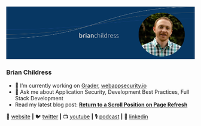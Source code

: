 [![bg][banner]][website]
### Brian Childress

- 🔭  I’m currently working on [Grader](https://grader.dev/), [webappsecurity.io](https://webappsecurity.io/)
- 💬  Ask me about Application Security, Development Best Practices, Full Stack Development
- Read my latest blog post: **[Return to a Scroll Position on Page Refresh](https://brianchildress.co/resume-page-position-on-refresh/)**

🏡 [website][website] **|** 
🐦 [twitter][twitter] **|** 
📺 [youtube][youtube] **|** 
🎙️ [podcast][podcast] **|** 
👔 [linkedin][linkedin]

[banner]: https://raw.githubusercontent.com/brian-childress/brian-childress/master/bchildress-banner.png
[website]: https://brianchildress.co/
[twitter]: https://twitter.com/_brianchildress
[youtube]: https://www.youtube.com/channel/UCIsISlDIoqmBw_ZbQtOPujQ
[podcast]: http://podcast.devadvicepodcast.com/
[linkedin]: https://www.linkedin.com/in/brian-childress/

